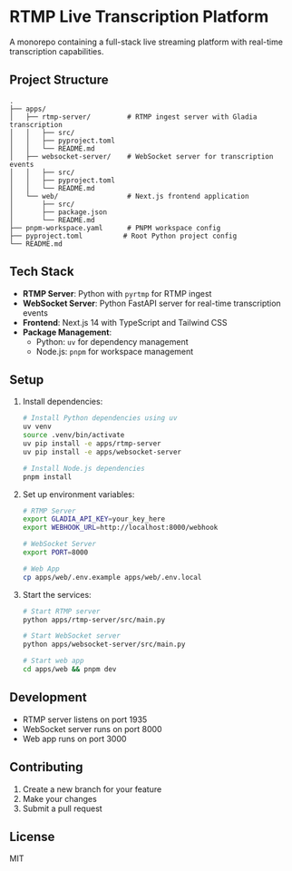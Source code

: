 # RTMP Live Transcription Platform

A monorepo containing a full-stack live streaming platform with real-time transcription capabilities.

## Project Structure

```
.
├── apps/
│   ├── rtmp-server/         # RTMP ingest server with Gladia transcription
│   │   ├── src/
│   │   ├── pyproject.toml
│   │   └── README.md
│   ├── websocket-server/    # WebSocket server for transcription events
│   │   ├── src/
│   │   ├── pyproject.toml
│   │   └── README.md
│   └── web/                 # Next.js frontend application
│       ├── src/
│       ├── package.json
│       └── README.md
├── pnpm-workspace.yaml      # PNPM workspace config
├── pyproject.toml          # Root Python project config
└── README.md
```

## Tech Stack

- **RTMP Server**: Python with `pyrtmp` for RTMP ingest
- **WebSocket Server**: Python FastAPI server for real-time transcription events
- **Frontend**: Next.js 14 with TypeScript and Tailwind CSS
- **Package Management**: 
  - Python: `uv` for dependency management
  - Node.js: `pnpm` for workspace management

## Setup

1. Install dependencies:
   ```bash
   # Install Python dependencies using uv
   uv venv
   source .venv/bin/activate
   uv pip install -e apps/rtmp-server
   uv pip install -e apps/websocket-server

   # Install Node.js dependencies
   pnpm install
   ```

2. Set up environment variables:
   ```bash
   # RTMP Server
   export GLADIA_API_KEY=your_key_here
   export WEBHOOK_URL=http://localhost:8000/webhook

   # WebSocket Server
   export PORT=8000

   # Web App
   cp apps/web/.env.example apps/web/.env.local
   ```

3. Start the services:
   ```bash
   # Start RTMP server
   python apps/rtmp-server/src/main.py

   # Start WebSocket server
   python apps/websocket-server/src/main.py

   # Start web app
   cd apps/web && pnpm dev
   ```

## Development

- RTMP server listens on port 1935
- WebSocket server runs on port 8000
- Web app runs on port 3000

## Contributing

1. Create a new branch for your feature
2. Make your changes
3. Submit a pull request

## License

MIT
